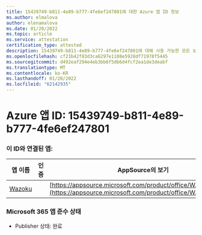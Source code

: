 ```yaml
---
title: 15439749-b811-4e89-b777-4fe6ef247801에 대한 Azure 앱 ID 정보
ms.author: elmalova
author: elenamalova
ms.date: 01/20/2022
ms.topic: article
ms.service: attestation
certification_type: attested
description: 15439749-b811-4e89-b777-4fe6ef247801에 대해 사용 가능한 모든 보안 및 규정 준수 정보입니다.
ms.openlocfilehash: cf21b42f83d3ca6297e1108e5928df71978f5445
ms.sourcegitcommit: d492eaf294e4eb3bb6f5db6d4fcf2ea1de3deabf
ms.translationtype: MT
ms.contentlocale: ko-KR
ms.lasthandoff: 01/20/2022
ms.locfileid: "62142935"
---
```

# <a name="azure-app-id-15439749-b811-4e89-b777-4fe6ef247801"></a>Azure 앱 ID: 15439749-b811-4e89-b777-4fe6ef247801


### <a name="apps-associated-with-this-id"></a>이 ID와 연결된 앱:
| **앱 이름** | **인증** | **AppSource의 보기** |
|--------------|---------------|-----------------------|
| [Wazoku](https://docs.microsoft.com/microsoft-365-app-certification/forward/WA200003384) |  | [https://appsource.microsoft.com/product/office/WA200003384](https://appsource.microsoft.com/product/office/WA200003384) |

### <a name="microsoft-365-app-compliance-status"></a>Microsoft 365 앱 준수 상태
- Publisher 상태: 완료
